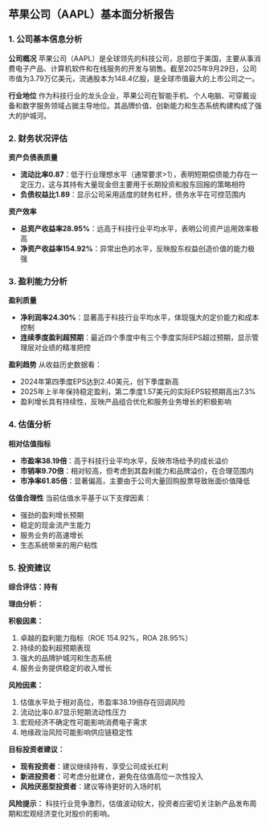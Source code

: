 ## 苹果公司（AAPL）基本面分析报告

### 1. 公司基本信息分析

**公司概况**
苹果公司（AAPL）是全球领先的科技公司，总部位于美国，主要从事消费电子产品、计算机软件和在线服务的开发与销售。截至2025年9月29日，公司市值为3.79万亿美元，流通股本为148.4亿股，是全球市值最大的上市公司之一。

**行业地位**
作为科技行业的龙头企业，苹果公司在智能手机、个人电脑、可穿戴设备和数字服务领域占据主导地位。其品牌价值、创新能力和生态系统构建构成了强大的护城河。

### 2. 财务状况评估

**资产负债表质量**
- **流动比率0.87**：低于行业理想水平（通常要求>1），表明短期偿债能力存在一定压力，这与其持有大量现金但主要用于长期投资和股东回报的策略相符
- **负债权益比1.89**：显示公司采用适度的财务杠杆，债务水平在可控范围内

**资产效率**
- **总资产收益率28.95%**：远高于科技行业平均水平，表明公司资产运用效率极高
- **净资产收益率154.92%**：异常出色的水平，反映股东权益创造价值的能力极强

### 3. 盈利能力分析

**盈利质量**
- **净利润率24.30%**：显著高于科技行业平均水平，体现强大的定价能力和成本控制
- **连续季度盈利超预期**：最近四个季度中有三个季度实际EPS超过预期，显示管理层对业绩的精准把控

**盈利趋势**
从收益历史数据看：
- 2024年第四季度EPS达到2.40美元，创下季度新高
- 2025年上半年保持稳定盈利，第二季度1.57美元的实际EPS较预期高出7.3%
- 盈利增长具有持续性，反映产品组合优化和服务业务增长的积极影响

### 4. 估值分析

**相对估值指标**
- **市盈率38.19倍**：高于科技行业平均水平，反映市场给予的成长溢价
- **市销率9.70倍**：相对较高，但考虑到其盈利能力和品牌溢价，在合理范围内
- **市净率61.85倍**：显著偏高，主要由于公司大量回购股票导致账面价值降低

**估值合理性**
当前估值水平基于以下支撑因素：
- 强劲的盈利增长预期
- 稳定的现金流产生能力
- 服务业务的高速增长
- 生态系统带来的用户粘性

### 5. 投资建议

**综合评估：持有**

**理由分析：**

**积极因素：**
1. 卓越的盈利能力指标（ROE 154.92%，ROA 28.95%）
2. 持续的盈利超预期表现
3. 强大的品牌护城河和生态系统
4. 服务业务提供稳定的收入增长

**风险因素：**
1. 估值水平处于相对高位，市盈率38.19倍存在回调风险
2. 流动比率0.87显示短期流动性压力
3. 宏观经济不确定性可能影响消费电子需求
4. 地缘政治风险可能影响供应链稳定性

**目标投资者建议：**
- **现有投资者**：建议继续持有，享受公司成长红利
- **新进投资者**：可考虑分批建仓，避免在估值高位一次性投入
- **风险厌恶型投资者**：建议等待更好的入场时机

**风险提示：** 科技行业竞争激烈，估值波动较大，投资者应密切关注新产品发布周期和宏观经济变化对股价的影响。